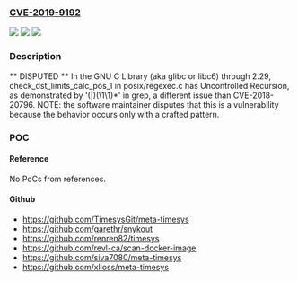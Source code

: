 ### [CVE-2019-9192](https://cve.mitre.org/cgi-bin/cvename.cgi?name=CVE-2019-9192)
![](https://img.shields.io/static/v1?label=Product&message=n%2Fa&color=blue)
![](https://img.shields.io/static/v1?label=Version&message=n%2Fa&color=blue)
![](https://img.shields.io/static/v1?label=Vulnerability&message=n%2Fa&color=brighgreen)

### Description

** DISPUTED ** In the GNU C Library (aka glibc or libc6) through 2.29, check_dst_limits_calc_pos_1 in posix/regexec.c has Uncontrolled Recursion, as demonstrated by '(|)(\\1\\1)*' in grep, a different issue than CVE-2018-20796. NOTE: the software maintainer disputes that this is a vulnerability because the behavior occurs only with a crafted pattern.

### POC

#### Reference
No PoCs from references.

#### Github
- https://github.com/TimesysGit/meta-timesys
- https://github.com/garethr/snykout
- https://github.com/renren82/timesys
- https://github.com/revl-ca/scan-docker-image
- https://github.com/siva7080/meta-timesys
- https://github.com/xlloss/meta-timesys


